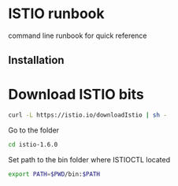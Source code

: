 # ISTIO runbook

command line runbook for quick reference

## Installation

# Download ISTIO bits
```bash
curl -L https://istio.io/downloadIstio | sh -

```

Go to the folder

```bash
cd istio-1.6.0

```

Set path to the bin folder where ISTIOCTL located

```bash
export PATH=$PWD/bin:$PATH
```
